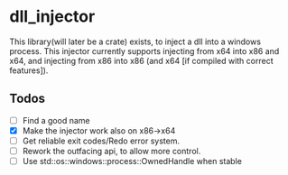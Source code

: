 # dll_injector
This library(will later be a crate) exists, to inject a dll into a windows process.
This injector currently supports injecting from x64 into x86 and x64, and injecting from x86 into x86 (and x64 [if compiled with correct features]).

## Todos

- [ ] Find a good name
- [x] Make the injector work also on x86->x64
- [ ] Get reliable exit codes/Redo error system.
- [ ] Rework the outfacing api, to allow more control.
- [ ] Use std::os::windows::process::OwnedHandle when stable

